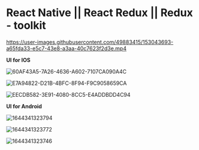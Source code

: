 #  React Native || React Redux || Redux - toolkit

https://user-images.githubusercontent.com/49883415/153043693-a65fda33-e5c7-43e8-a3aa-40c7623f2d3e.mp4

**UI for IOS**


![60AF43A5-7A26-4636-A602-7107CA090A4C](https://user-images.githubusercontent.com/49883415/153044133-e62550ba-59d9-4fa0-8942-3f2bddc51629.png)

![E7A94822-D21B-4BFC-8F94-F9C9058659CA](https://user-images.githubusercontent.com/49883415/153044182-ce6621dd-b595-4cb0-a795-937542a638f6.png)

![EECDB582-3E91-4080-8CC5-E4ADDBDD4C94](https://user-images.githubusercontent.com/49883415/153044193-6326cf21-e860-4365-b54c-315d721198ca.png)


**UI for Android**


![1644341323794](https://user-images.githubusercontent.com/49883415/153044452-2cbf6fdb-eb00-45cf-b951-6b6df5ee4ce0.JPEG)

![1644341323772](https://user-images.githubusercontent.com/49883415/153044474-7d26a4b6-e19b-49f5-9290-ea7a618a38b3.JPEG)

![1644341323746](https://user-images.githubusercontent.com/49883415/153044484-b8c96663-4004-476b-9841-43a723842e9e.JPEG)


